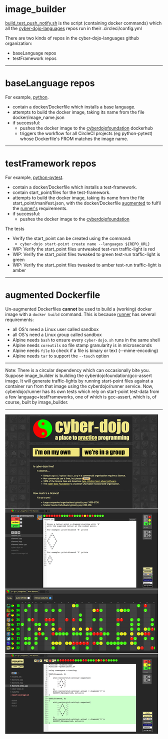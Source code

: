 # image_builder

[build_test_push_notify.sh](https://github.com/cyber-dojo-languages/image_builder/blob/master/build_test_push_notify.sh) is the script (containing docker commands) which all the
[cyber-dojo-languages](https://github.com/cyber-dojo-languages) repos
run in their .circleci/config.yml

There are two kinds of repos in the cyber-dojo-languages github organization:
- baseLanguage repos
- testFramework repos

- - - -

# baseLanguage repos
For example, [python](https://github.com/cyber-dojo-languages/python).
- contain a docker/Dockerfile which installs a base language.
- attempts to build the docker image, taking its name from the file docker/image_name.json
- if successful:
  - pushes the docker image to the [cyberdojofoundation](https://hub.docker.com/u/cyberdojofoundation/) dockerhub
  - triggers the workflow for all CircleCI projects (eg python-pytest) whose Dockerfile's FROM matches the image name.

- - - -

# testFramework repos
For example, [python-pytest](https://github.com/cyber-dojo-languages/python-pytest).
- contain a docker/Dockerfile which installs a test-framework.
- contain start_point/files for the test-framework.
- attempts to build the docker image, taking its name from the file start_point/manifest.json,
with the docker/Dockerfile [augmented](https://github.com/cyber-dojo-languages/image_dockerfile_augmenter) to fulfil the [runner's](https://github.com/cyber-dojo/runner) requirements.
- if successful:
  - pushes the docker image to the [cyberdojofoundation](https://hub.docker.com/u/cyberdojofoundation/)

The tests
- Verify the start_point can be created using the command:
  - `cyber-dojo start-point create name --languages ${REPO_URL}`
- WIP: Verify the start_point files untweaked test-run traffic-light is red
- WIP: Verify the start_point files tweaked to green test-run traffic-light is green
- WIP: Verify the start_point files tweaked to amber test-run traffic-light is amber

- - - -

# augmented Dockerfile
Un-augmented Dockerfiles **cannot** be used to build a (working) docker image with a
 `docker build` command. This is because [runner](https://github.com/cyber-dojo/runner) has several
requirements:
- all OS's need a Linux user called sandbox
- all OS's need a Linux group called sandbox
- Alpine needs `bash` to ensure every `cyber-dojo.sh` runs in the same shell
- Alpine needs `coreutils` so file stamp granularity is in microseconds
- Alpine needs `file` to check if a file is binary or text (--mime-encoding)
- Alpine needs `tar` to support the `--touch` option

- - - -

Note: There is a circular dependency which can occasionally bite you.
Suppose image_builder is building the cyberdojofoundation/gcc-assert image.
It will generate traffic-lights by running start-point files against
a container run from that image using the cyberdojo/runner service.
Now, cyberdojo/runner has its own tests which rely on start-point test-data
from a few language+testFrameworks, one of which is gcc-assert, which is,
of course, built by image_builder.

- - - -

![cyber-dojo.org home page](https://github.com/cyber-dojo/cyber-dojo/blob/master/shared/home_page_snapshot.png)
